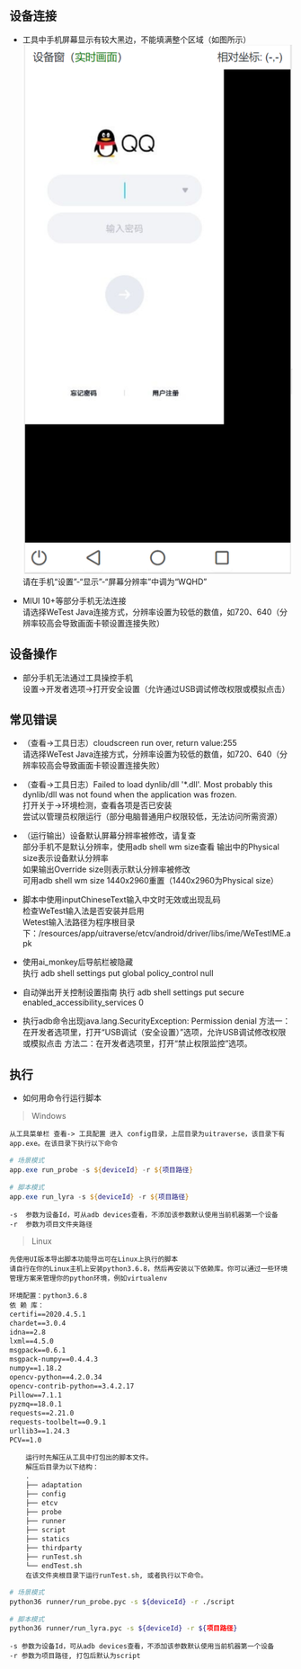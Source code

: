 ## 设备连接
+ 工具中手机屏幕显示有较大黑边，不能填满整个区域（如图所示）  
![black_edge](./black_edge.png ':size=240x460')  
请在手机“设置”-“显示”-“屏幕分辨率”中调为“WQHD”

+ MIUI 10+等部分手机无法连接  
请选择WeTest Java连接方式，分辨率设置为较低的数值，如720、640（分辨率较高会导致画面卡顿设置连接失败）

## 设备操作
+ 部分手机无法通过工具操控手机  
设置->开发者选项->打开安全设置（允许通过USB调试修改权限或模拟点击）

## 常见错误
+ （查看->工具日志）cloudscreen run over, return value:255  
请选择WeTest Java连接方式，分辨率设置为较低的数值，如720、640（分辨率较高会导致画面卡顿设置连接失败）  

+ （查看->工具日志）Failed to load dynlib/dll '*.dll'. Most probably this dynlib/dll was not found when the application was frozen.  
打开关于->环境检测，查看各项是否已安装  
尝试以管理员权限运行（部分电脑普通用户权限较低，无法访问所需资源）  

+ （运行输出）设备默认屏幕分辨率被修改，请复查  
部分手机不是默认分辨率，使用adb shell wm size查看 
输出中的Physical size表示设备默认分辨率   
如果输出Override size则表示默认分辨率被修改  
可用adb shell wm size 1440x2960重置（1440x2960为Physical size）

+ 脚本中使用inputChineseText输入中文时无效或出现乱码  
检查WeTest输入法是否安装并启用  
Wetest输入法路径为程序根目录下：/resources/app/uitraverse/etcv/android/driver/libs/ime/WeTestIME.apk

+ 使用ai_monkey后导航栏被隐藏  
执行 adb shell settings put global policy_control null

+ 自动弹出开关控制设置指南
执行 adb shell settings put secure enabled_accessibility_services 0 

+ 执行adb命令出现java.lang.SecurityException: Permission denial
方法一：在开发者选项里，打开“USB调试（安全设置）”选项，允许USB调试修改权限或模拟点击
方法二：在开发者选项里，打开“禁止权限监控”选项。

## 执行
+ 如何用命令行运行脚本
> Windows

    从工具菜单栏 查看-> 工具配置 进入 config目录，上层目录为uitraverse，该目录下有app.exe。在该目录下执行以下命令
``` powershell
# 场景模式
app.exe run_probe -s ${deviceId} -r ${项目路径}
``` 
``` powershell
# 脚本模式
app.exe run_lyra -s ${deviceId} -r ${项目路径}
```

    -s  参数为设备Id，可从adb devices查看，不添加该参数默认使用当前机器第一个设备  
    -r  参数为项目文件夹路径
> Linux

    先使用UI版本导出脚本功能导出可在Linux上执行的脚本
    请自行在你的Linux主机上安装python3.6.8，然后再安装以下依赖库。你可以通过一些环境管理方案来管理你的python环境，例如virtualenv
``` 
环境配置：python3.6.8
依 赖 库：
certifi==2020.4.5.1
chardet==3.0.4
idna==2.8
lxml==4.5.0
msgpack==0.6.1
msgpack-numpy==0.4.4.3
numpy==1.18.2
opencv-python==4.2.0.34
opencv-contrib-python==3.4.2.17
Pillow==7.1.1
pyzmq==18.0.1
requests==2.21.0
requests-toolbelt==0.9.1
urllib3==1.24.3
PCV==1.0
```
```
    运行时先解压从工具中打包出的脚本文件。
    解压后目录为以下结构：
    .
    ├── adaptation
    ├── config
    ├── etcv
    ├── probe
    ├── runner
    ├── script
    ├── statics
    ├── thirdparty
    ├── runTest.sh
    └── endTest.sh
    在该文件夹根目录下运行runTest.sh, 或者执行以下命令。
```
``` bash
# 场景模式
python36 runner/run_probe.pyc -s ${deviceId} -r ./script
``` 
``` bash
# 脚本模式
python36 runner/run_lyra.pyc -s ${deviceId} -r ${项目路径}
``` 

    -s 参数为设备Id，可从adb devices查看，不添加该参数默认使用当前机器第一个设备  
    -r 参数为项目路径, 打包后默认为script
